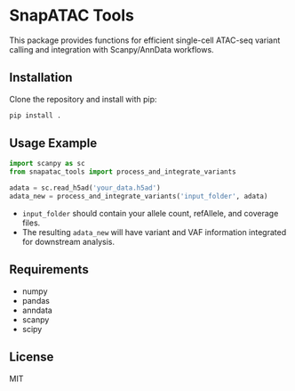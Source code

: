 # SnapATAC Tools

This package provides functions for efficient single-cell ATAC-seq variant calling and integration with Scanpy/AnnData workflows.

## Installation

Clone the repository and install with pip:

```bash
pip install .
```

## Usage Example

```python
import scanpy as sc
from snapatac_tools import process_and_integrate_variants

adata = sc.read_h5ad('your_data.h5ad')
adata_new = process_and_integrate_variants('input_folder', adata)
```

- `input_folder` should contain your allele count, refAllele, and coverage files.
- The resulting `adata_new` will have variant and VAF information integrated for downstream analysis.

## Requirements
- numpy
- pandas
- anndata
- scanpy
- scipy

## License
MIT